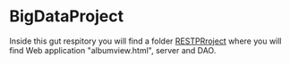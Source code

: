 # BigDataProject
Inside this gut respitory you will find a folder [RESTPRroject](https://github.com/MartynaMisk/BigDataProject/tree/master/RESTProject) where you will find Web application "albumview.html", server and DAO.
